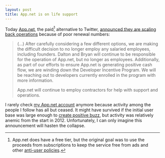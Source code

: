 ```yaml
---
layout: post
title: App.net is on life support
---
```

Today [App.net](https://app.net), the paid[^paid] alternative to Twitter, [announced they are scaling back operations](http://blog.app.net/2014/05/06/app-net-state-of-the-union/) because of poor renewal numbers:

> (...) After carefully considering a few different options, we are making the difficult decision to no longer employ any salaried employees, including founders. Dalton and Bryan will continue to be responsible for the operation of App.net, but no longer as employees. Additionally, as part of our efforts to ensure App.net is generating positive cash flow, we are winding down the Developer Incentive Program. We will be reaching out to developers currently enrolled in the program with more information.
>
> App.net will continue to employ contractors for help with support and operations.

I rarely check [my App.net account](https://alpha.app.net/chrisltd) anymore because activity among the people I follow has all but ceased. It might have survived if the initial user base was large enough to [create positive buzz](http://en.wikipedia.org/wiki/Network_effect), but activity was relatively anemic from the start in 2012. Unfortunately, I can only imagine this announcement will hasten the collapse.

[^paid]: App.net does have a free tier, but the original goal was to use the proceeds from subscriptions to keep the service free from ads and other [anti-user policies](https://blog.twitter.com/2012/changes-coming-to-twitter-api).